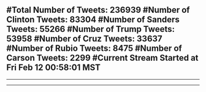 #Total Number of Tweets: 236939 
#Number of Clinton Tweets: 83304
#Number of Sanders Tweets: 55266
#Number of Trump Tweets: 53958
#Number of Cruz Tweets: 33637
#Number of Rubio Tweets: 8475
#Number of Carson Tweets: 2299
#Current Stream Started at Fri Feb 12 00:58:01 MST
---
---
---
